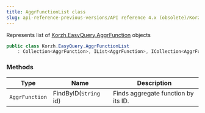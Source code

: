 ```yaml
---
title: AggrFunctionList class
slug: api-reference-previous-versions/API reference 4.x (obsolete)/Korzh.EasyQuery namespace/aggrfunctionlist-class
---
```



Represents list of [Korzh.EasyQuery.AggrFunction](/api-reference-4x/korzh-easyquery-namespace/aggrfunction-class) objects
```csharp
public class Korzh.EasyQuery.AggrFunctionList
    : Collection<AggrFunction>, IList<AggrFunction>, ICollection<AggrFunction>, IEnumerable<AggrFunction>, IEnumerable, IList, ICollection, IReadOnlyList<AggrFunction>, IReadOnlyCollection<AggrFunction>

```

### Methods

| Type | Name | Description | 
| --- | --- | --- | 
| `AggrFunction` | FindByID(`String` id) | Finds aggregate function by its ID. |